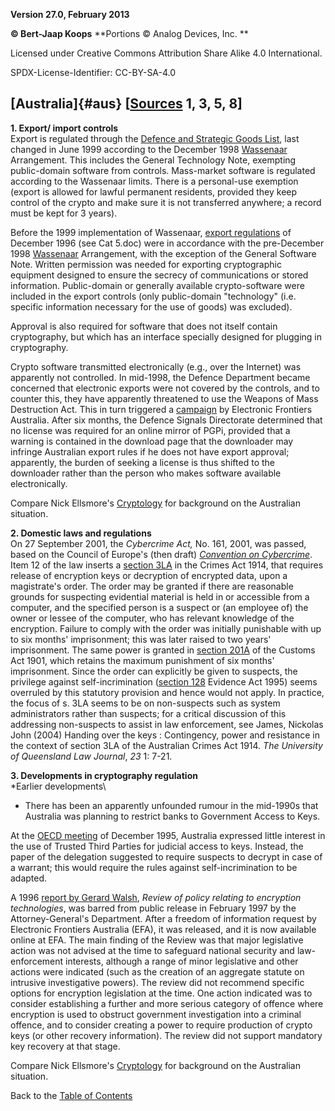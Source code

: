 **Version 27.0, February 2013**

**© Bert-Jaap Koops**
**Portions © Analog Devices, Inc. **  

Licensed under Creative Commons Attribution Share Alike 4.0 International.

SPDX-License-Identifier: CC-BY-SA-4.0

## [Australia]{#aus} \[[Sources](cls-srce.htm) 1, 3, 5, 8\]

**1. Export/ import controls**\
Export is regulated through the [Defence and Strategic Goods
List](http://www.dao.defence.gov.au/exportcontrols/dld_dsgl.html), last
changed in June 1999 according to the December 1998
[Wassenaar](#Wassenaar) Arrangement. This includes the General
Technology Note, exempting public-domain software from controls.
Mass-market software is regulated according to the Wassenaar limits.
There is a personal-use exemption (export is allowed for lawful
permanent residents, provided they keep control of the crypto and make
sure it is not transferred anywhere; a record must be kept for 3 years).

Before the 1999 implementation of Wassenaar, [export
regulations](http://iic.spirit.net.au/imat/publications/excontrl/excohome.htm)
of December 1996 (see Cat 5.doc) were in accordance with the
pre-December 1998 [Wassenaar](#Wassenaar) Arrangement, with the
exception of the General Software Note. Written permission was needed
for exporting cryptographic equipment designed to ensure the secrecy of
communications or stored information. Public-domain or generally
available crypto-software were included in the export controls (only
public-domain \"technology\" (i.e. specific information necessary for
the use of goods) was excluded).

Approval is also required for software that does not itself contain
cryptography, but which has an interface specially designed for plugging
in cryptography.

Crypto software transmitted electronically (e.g., over the Internet) was
apparently not controlled. In mid-1998, the Defence Department became
concerned that electronic exports were not covered by the controls, and
to counter this, they have apparently threatened to use the Weapons of
Mass Destruction Act. This in turn triggered a
[campaign](http://www.efa.org.au/Publish/PR980630.html) by Electronic
Frontiers Australia. After six months, the Defence Signals Directorate
determined that no license was required for an online mirror of PGPi,
provided that a warning is contained in the download page that the
downloader may infringe Australian export rules if he does not have
export approval; apparently, the burden of seeking a license is thus
shifted to the downloader rather than the person who makes software
available electronically.

Compare Nick Ellsmore\'s
[Cryptology](http://cryptome.org/crypto97-ne.htm) for background on the
Australian situation.

**2. Domestic laws and regulations**\
On 27 September 2001, the *Cybercrime Act,* No. 161, 2001, was passed,
based on the Council of Europe\'s (then draft) *[Convention on
Cybercrime](#coe)*. Item 12 of the law inserts a [section
3LA](http://www.austlii.edu.au/au/legis/cth/consol_act/ca191482/s3la.html)
in the Crimes Act 1914, that requires release of encryption keys or
decryption of encrypted data, upon a magistrate\'s order. The order may
be granted if there are reasonable grounds for suspecting evidential
material is held in or accessible from a computer, and the specified
person is a suspect or (an employee of) the owner or lessee of the
computer, who has relevant knowledge of the encryption. Failure to
comply with the order was initially punishable with up to six months\'
imprisonment; this was later raised to two years\' imprisonment. The
same power is granted in [section
201A](http://www.austlii.edu.au/au/legis/cth/consol_act/ca1901124/s201a.html)
of the Customs Act 1901, which retains the maximum punishment of six
months\' imprisonment. Since the order can explicitly be given to
suspects, the privilege against self-incrimination ([section
128](http://www.austlii.edu.au/au/legis/cth/consol_act/ea199580/s128.html)
Evidence Act 1995) seems overruled by this statutory provision and hence
would not apply. In practice, the focus of s. 3LA seems to be on
non-suspects such as system administrators rather than suspects; for a
critical discussion of this addressing non-suspects to assist in law
enforcement, see James, Nickolas John (2004) Handing over the keys :
Contingency, power and resistance in the context of section 3LA of the
Australian Crimes Act 1914. *The University of Queensland Law Journal*,
*23* 1: 7-21.

**3. Developments in cryptography regulation**\
*Earlier developments\
* There has been an apparently unfounded rumour in the mid-1990s that
Australia was planning to restrict banks to Government Access to Keys.

At the [OECD meeting](#oecd) of December 1995, Australia expressed
little interest in the use of Trusted Third Parties for judicial access
to keys. Instead, the paper of the delegation suggested to require
suspects to decrypt in case of a warrant; this would require the rules
against self-incrimination to be adapted.

A 1996 [report by Gerard
Walsh](http://www.efa.org.au/Issues/Crypto/Walsh/), *Review of policy
relating to encryption technologies*, was barred from public release in
February 1997 by the Attorney-General\'s Department. After a freedom of
information request by Electronic Frontiers Australia (EFA), it was
released, and it is now available online at EFA. The main finding of the
Review was that major legislative action was not advised at the time to
safeguard national security and law-enforcement interests, although a
range of minor legislative and other actions were indicated (such as the
creation of an aggregate statute on intrusive investigative powers). The
review did not recommend specific options for encryption legislation at
the time. One action indicated was to consider establishing a further
and more serious category of offence where encryption is used to
obstruct government investigation into a criminal offence, and to
consider creating a power to require production of crypto keys (or other
recovery information). The review did not support mandatory key recovery
at that stage.

Compare Nick Ellsmore\'s
[Cryptology](http://cryptome.org/crypto97-ne.htm) for background on the
Australian situation.

Back to the [Table of Contents](index.md)
